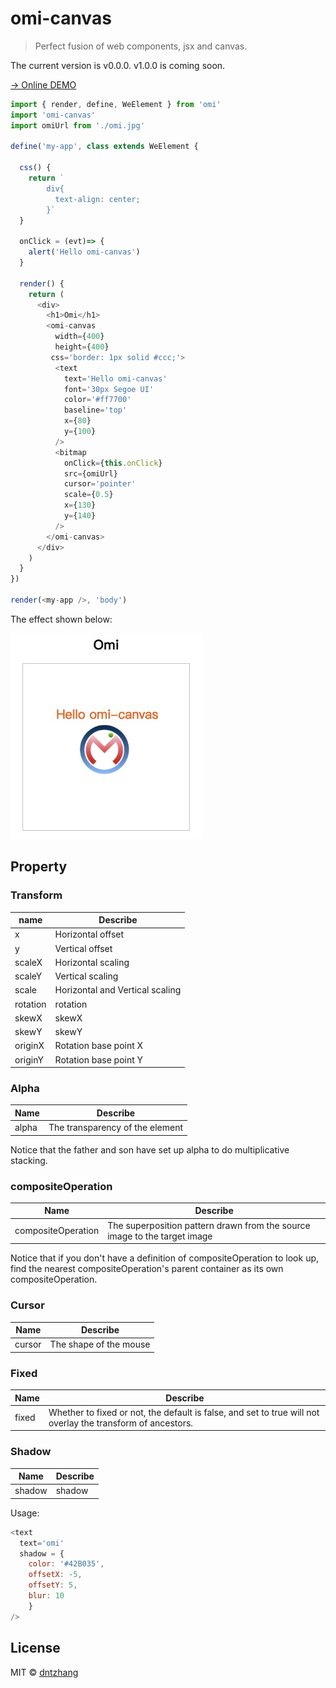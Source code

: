 # omi-canvas

> Perfect fusion of web components, jsx and canvas.

The current version is v0.0.0. v1.0.0 is coming soon.

[→ Online DEMO](https://tencent.github.io/omi/packages/omi-canvas/examples/simple/)

```js
import { render, define, WeElement } from 'omi'
import 'omi-canvas'
import omiUrl from './omi.jpg'

define('my-app', class extends WeElement {

  css() {
    return `
        div{
          text-align: center;
        }`
  }

  onClick = (evt)=> {
    alert('Hello omi-canvas')
  }

  render() {
    return (
      <div>
        <h1>Omi</h1>
        <omi-canvas 
          width={400} 
          height={400}
         css='border: 1px solid #ccc;'>
          <text
            text='Hello omi-canvas'
            font='30px Segoe UI'
            color='#ff7700'
            baseline='top'
            x={80}
            y={100}
          />
          <bitmap
            onClick={this.onClick}
            src={omiUrl}
            cursor='pointer'
            scale={0.5}
            x={130}
            y={140}
          />
        </omi-canvas>
      </div>
    )
  }
})

render(<my-app />, 'body')
```

The effect shown below:

![](./assets/omi-canvas.jpg)

## Property

### Transform

|name      |Describe   |
|---|---|
| x | Horizontal offset |
| y | Vertical offset |
| scaleX | Horizontal scaling |
| scaleY | Vertical scaling |
| scale | Horizontal and Vertical scaling |
| rotation | rotation |
| skewX | skewX |
| skewY | skewY |
| originX |Rotation base point X |
| originY | Rotation base point Y |

### Alpha

|Name      |Describe   |
|---|---|
| alpha | The transparency of the element |

Notice that the father and son have set up alpha to do multiplicative stacking.

### compositeOperation 

|Name      |Describe   |
|---|---|
| compositeOperation | The superposition pattern drawn from the source image to the target image |

Notice that if you don't have a definition of compositeOperation to look up, find the nearest compositeOperation's parent container as its own compositeOperation.

### Cursor

|Name      |Describe   |
|---|---|
| cursor | The shape of the mouse |

### Fixed

|Name      |Describe   |
|---|---|
| fixed | Whether to fixed or not, the default is false, and set to true will not overlay the transform of ancestors. |

### Shadow

|Name      |Describe   |
|---|---|
| shadow | shadow|

Usage:

```js
<text
  text='omi'
  shadow = {
    color: '#42B035',
    offsetX: -5,
    offsetY: 5,
    blur: 10
    } 
/>
```



## License

MIT © [dntzhang](https://github.com/dntzhang/)
